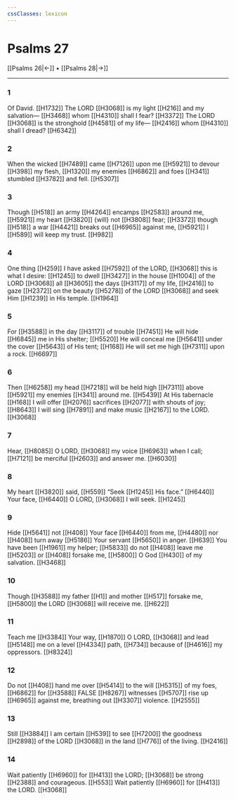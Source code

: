 ```yaml
---
cssClasses: lexicon
---
```


# Psalms 27

[[Psalms 26|←]] • [[Psalms 28|→]]

---

### 1
Of David. [[H1732]] The LORD [[H3068]] is my light [[H216]] and my salvation— [[H3468]] whom [[H4310]] shall I fear? [[H3372]] The LORD [[H3068]] is the stronghold [[H4581]] of my life— [[H2416]] whom [[H4310]] shall I dread? [[H6342]]

### 2
When the wicked [[H7489]] came [[H7126]] upon me [[H5921]] to devour [[H398]] my flesh, [[H1320]] my enemies [[H6862]] and foes [[H341]] stumbled [[H3782]] and fell. [[H5307]]

### 3
Though [[H518]] an army [[H4264]] encamps [[H2583]] around me, [[H5921]] my heart [[H3820]] {will} not [[H3808]] fear; [[H3372]] though [[H518]] a war [[H4421]] breaks out [[H6965]] against me, [[H5921]] I [[H589]] will keep my trust. [[H982]]

### 4
One thing [[H259]] I have asked [[H7592]] of the LORD, [[H3068]] this is what I desire: [[H1245]] to dwell [[H3427]] in the house [[H1004]] of the LORD [[H3068]] all [[H3605]] the days [[H3117]] of my life, [[H2416]] to gaze [[H2372]] on the beauty [[H5278]] of the LORD [[H3068]] and seek Him [[H1239]] in His temple. [[H1964]]

### 5
For [[H3588]] in the day [[H3117]] of trouble [[H7451]] He will hide [[H6845]] me in His shelter; [[H5520]] He will conceal me [[H5641]] under the cover [[H5643]] of His tent; [[H168]] He will set me high [[H7311]] upon a rock. [[H6697]]

### 6
Then [[H6258]] my head [[H7218]] will be held high [[H7311]] above [[H5921]] my enemies [[H341]] around me. [[H5439]] At His tabernacle [[H168]] I will offer [[H2076]] sacrifices [[H2077]] with shouts of joy; [[H8643]] I will sing [[H7891]] and make music [[H2167]] to the LORD. [[H3068]]

### 7
Hear, [[H8085]] O LORD, [[H3068]] my voice [[H6963]] when I call; [[H7121]] be merciful [[H2603]] and answer me. [[H6030]]

### 8
My heart [[H3820]] said, [[H559]] “Seek [[H1245]] His face.” [[H6440]] Your face, [[H6440]] O LORD, [[H3068]] I will seek. [[H1245]]

### 9
Hide [[H5641]] not [[H408]] Your face [[H6440]] from me, [[H4480]] nor [[H408]] turn away [[H5186]] Your servant [[H5650]] in anger. [[H639]] You have been [[H1961]] my helper; [[H5833]] do not [[H408]] leave me [[H5203]] or [[H408]] forsake me, [[H5800]] O God [[H430]] of my salvation. [[H3468]]

### 10
Though [[H3588]] my father [[H1]] and mother [[H517]] forsake me, [[H5800]] the LORD [[H3068]] will receive me. [[H622]]

### 11
Teach me [[H3384]] Your way, [[H1870]] O LORD, [[H3068]] and lead [[H5148]] me on a level [[H4334]] path, [[H734]] because of [[H4616]] my oppressors. [[H8324]]

### 12
Do not [[H408]] hand me over [[H5414]] to the will [[H5315]] of my foes, [[H6862]] for [[H3588]] FALSE [[H8267]] witnesses [[H5707]] rise up [[H6965]] against me,  breathing out [[H3307]] violence. [[H2555]]

### 13
Still [[H3884]] I am certain [[H539]] to see [[H7200]] the goodness [[H2898]] of the LORD [[H3068]] in the land [[H776]] of the living. [[H2416]]

### 14
Wait patiently [[H6960]] for [[H413]] the LORD; [[H3068]] be strong [[H2388]] and courageous. [[H553]] Wait patiently [[H6960]] for [[H413]] the LORD. [[H3068]]


